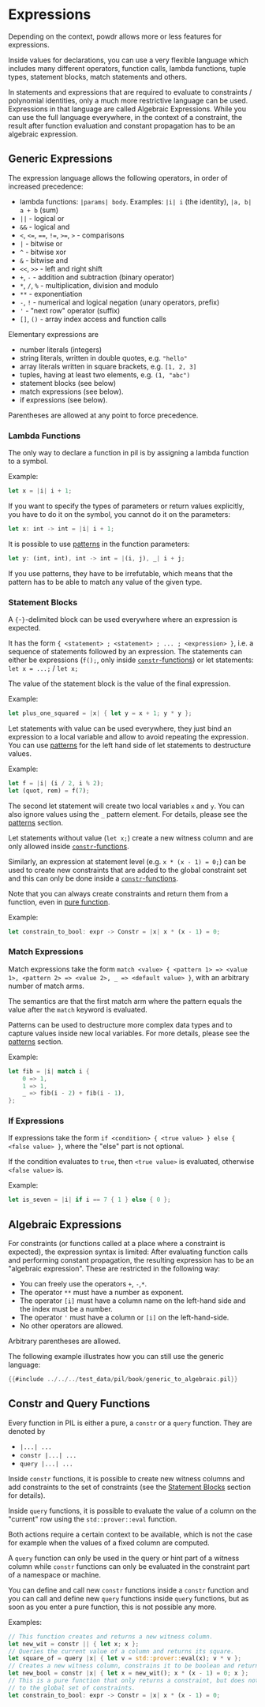 # Expressions

Depending on the context, powdr allows more or less features for expressions.

Inside values for declarations, you can use a very flexible language which includes
many different operators, function calls, lambda functions, tuple types, statement blocks,
match statements and others.

In statements and expressions that are required to evaluate to constraints / polynomial identities, only a much more restrictive
language can be used. Expressions in that language are called Algebraic Expressions. While you can use
the full language everywhere, in the context of a constraint, the result after function evaluation
and constant propagation has to be an algebraic expression.

## Generic Expressions

The expression language allows the following operators, in order of increased precedence:

- lambda functions: ``|params| body``. Examples: ``|i| i`` (the identity), ``|a, b| a + b`` (sum)
- ``||`` - logical or
- ``&&`` - logical and
- ``<``, ``<=``, ``==``, ``!=``, ``>=``, ``>`` - comparisons
- ``|`` - bitwise or
- ``^`` - bitwise xor
- ``&`` - bitwise and
- ``<<``, ``>>`` - left and right shift
- ``+``, ``-`` - addition and subtraction (binary operator)
- ``*``, ``/``, ``%`` - multiplication, division and modulo
- ``**`` - exponentiation
- ``-``, ``!`` - numerical and logical negation (unary operators, prefix)
- ``'`` - "next row" operator (suffix)
- ``[]``, ``()`` - array index access and function calls

Elementary expressions are
- number literals (integers)
- string literals, written in double quotes, e.g. ``"hello"``
- array literals written in square brackets, e.g. ``[1, 2, 3]``
- tuples, having at least two elements, e.g. `(1, "abc")`
- statement blocks (see below)
- match expressions (see below).
- if expressions (see below).

Parentheses are allowed at any point to force precedence.

### Lambda Functions

The only way to declare a function in pil is by assigning a lambda function to a symbol.

Example:

```rust
let x = |i| i + 1;
```

If you want to specify the types of parameters or return values explicitly, you have to do it
on the symbol, you cannot do it on the parameters:

```rust
let x: int -> int = |i| i + 1;
```

It is possible to use [patterns](./patterns.md) in the function parameters:

```rust
let y: (int, int), int -> int = |(i, j), _| i + j;
```

If you use patterns, they have to be irrefutable, which means that the pattern has to
be able to match any value of the given type.

### Statement Blocks

A ``{``-``}``-delimited block can be used everywhere where an expression is expected.

It has the form ``{ <statement> ; <statement> ; ... ; <expression> }``,
i.e. a sequence of statements followed by an expression.
The statements can either be expressions (``f();``, only inside [``constr``-functions](#constr-and-query-functions))
or let statements: ``let x = ...;`` / ``let x;``

The value of the statement block is the value of the final expression.

Example:

```rust
let plus_one_squared = |x| { let y = x + 1; y * y };
```

Let statements with value can be used everywhere, they just bind an expression to a local variable
and allow to avoid repeating the expression. You can use [patterns](./patterns.md) for the
left hand side of let statements to destructure values.

Example:

```rust
let f = |i| (i / 2, i % 2);
let (quot, rem) = f(7);
```

The second let statement will create two local variables `x` and `y`. You can also ignore values using
the `_` pattern element. For details, please see the [patterns](./patterns.md) section.

Let statements without value (``let x;``) create a new witness column and are only allowed inside [``constr``-functions](#constr-and-query-functions).

Similarly, an expression at statement level (e.g. ``x * (x - 1) = 0;``) can be used to create new constraints that are added to the global constraint set
and this can only be done inside a [``constr``-functions](#constr-and-query-functions).

Note that you can always create constraints and return them from a function, even in [pure function](#constr-and-query-functions).

Example:

```rust
let constrain_to_bool: expr -> Constr = |x| x * (x - 1) = 0;
```


### Match Expressions

Match expressions take the form ``match <value> { <pattern 1> => <value 1>, <pattern 2> => <value 2>, _ => <default value> }``,
with an arbitrary number of match arms.

The semantics are that the first match arm where the pattern equals the value after the `match` keyword is evaluated.

Patterns can be used to destructure more complex data types and to capture values inside new local variables.
For more details, please see the [patterns](./patterns.md) section.

Example:

```rust
let fib = |i| match i {
    0 => 1,
    1 => 1,
    _ => fib(i - 2) + fib(i - 1),
};
```


### If Expressions

If expressions take the form ``if <condition> { <true value> } else { <false value> }``, where the "else" part is not optional.

If the condition evaluates to ``true``, then `<true value>` is evaluated, otherwise `<false value>` is.


Example:

```rust
let is_seven = |i| if i == 7 { 1 } else { 0 };
```

## Algebraic Expressions

For constraints (or functions called at a place where a constraint is expected), the expression syntax is limited:
After evaluating function calls and performing constant propagation, the resulting expression has to
be an "algebraic expression". These are restricted in the following way:

- You can freely use the operators  ``+``, ``-``,``*``.
- The operator ``**`` must have a number as exponent.
- The operator `[i]` must have a column name on the left-hand side and the index must be a number.
- The operator `'` must have a column or `[i]` on the left-hand-side.
- No other operators are allowed.

Arbitrary parentheses are allowed.

The following example illustrates how you can still use the generic language:

```rust
{{#include ../../../test_data/pil/book/generic_to_algebraic.pil}}
```

## Constr and Query Functions

Every function in PIL is either a pure, a `constr` or a `query` function. They are denoted by

- `|...| ...`
- `constr |...| ...`
- `query |...| ...`

Inside `constr` functions, it is possible to create new witness columns
and add constraints to the set of constraints (see the [Statement Blocks](#statement-blocks) section for details).

Inside `query` functions, it is possible to evaluate the value of a column on the "current" row
using the `std::prover::eval` function.

Both actions require a certain context to be available, which is not the case for example when
the values of a fixed column are computed.

A `query` function can only be used in the query or hint part of a witness column while `constr` functions
can only be evaluated in the constraint part of a namespace or machine.

You can define and call new `constr` functions inside a `constr` function and you can call and define
new `query` functions inside `query` functions, but as soon as you enter a pure function, this is not possible any more.

Examples:
    

```rust
// This function creates and returns a new witness column.
let new_wit = constr || { let x; x };
// Queries the current value of a column and returns its square.
let square_of = query |x| { let v = std::prover::eval(x); v * v };
// Creates a new witness column, constrains it to be boolean and returns it.
let new_bool = constr |x| { let x = new_wit(); x * (x - 1) = 0; x };
// This is a pure function that only returns a constraint, but does not add it
// to the global set of constraints.
let constrain_to_bool: expr -> Constr = |x| x * (x - 1) = 0;
```